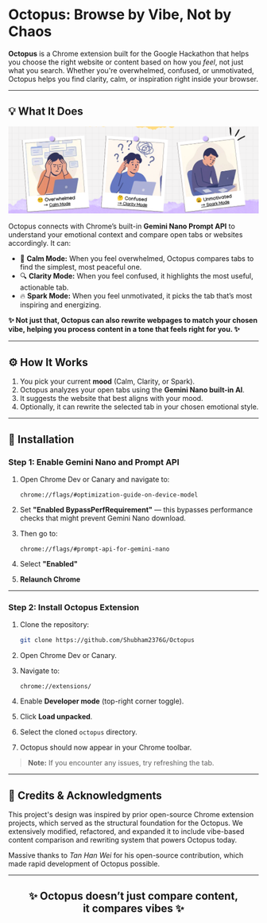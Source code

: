 # Octopus: Browse by Vibe, Not by Chaos

**Octopus** is a Chrome extension built for the Google Hackathon that helps you choose the right website or content based on how you *feel*, not just what you search. Whether you're overwhelmed, confused, or unmotivated, Octopus helps you find clarity, calm, or inspiration right inside your browser.

---

## 💡 What It Does

![Screenshot](images/class.png)

Octopus connects with Chrome’s built-in **Gemini Nano Prompt API** to understand your emotional context and compare open tabs or websites accordingly. It can:

* 🧘 **Calm Mode:** When you feel overwhelmed, Octopus compares tabs to find the simplest, most peaceful one.
* 🔍 **Clarity Mode:** When you feel confused, it highlights the most useful, actionable tab.
* 🔥 **Spark Mode:** When you feel unmotivated, it picks the tab that’s most inspiring and energizing.

**✨ Not just that, Octopus can also rewrite webpages to match your chosen vibe, helping you process content in a tone that feels right for you. ✨**

---

## ⚙️ How It Works

1. You pick your current **mood** (Calm, Clarity, or Spark).
2. Octopus analyzes your open tabs using the **Gemini Nano built-in AI**.
3. It suggests the website that best aligns with your mood.
4. Optionally, it can rewrite the selected tab in your chosen emotional style.

---

## 🚀 Installation

### Step 1: Enable Gemini Nano and Prompt API

1. Open Chrome Dev or Canary and navigate to:

   ```
   chrome://flags/#optimization-guide-on-device-model
   ```
2. Set **"Enabled BypassPerfRequirement"** — this bypasses performance checks that might prevent Gemini Nano download.
3. Then go to:

   ```
   chrome://flags/#prompt-api-for-gemini-nano
   ```
4. Select **"Enabled"**
5. **Relaunch Chrome**

---

### Step 2: Install Octopus Extension

1. Clone the repository:

   ```bash
   git clone https://github.com/Shubham2376G/Octopus
   ```
2. Open Chrome Dev or Canary.
3. Navigate to:

   ```
   chrome://extensions/
   ```
4. Enable **Developer mode** (top-right corner toggle).
5. Click **Load unpacked**.
6. Select the cloned `octopus` directory.
7. Octopus should now appear in your Chrome toolbar.

> **Note:** If you encounter any issues, try refreshing the tab.

---

## 🤝 Credits & Acknowledgments

This project's design was inspired by prior open-source Chrome extension projects, which served as the structural foundation for the Octopus.
We extensively modified, refactored, and expanded it to include vibe-based content comparison and rewriting system that powers Octopus today.

Massive thanks to *Tan Han Wei* for his open-source contribution, which made rapid development of Octopus possible.

---

<h2 align="center">
✨ <strong>Octopus doesn’t just compare content,<br>
it compares vibes</strong> ✨
</h2>

